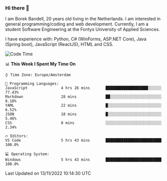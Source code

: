 ### Hi there 👋

I am Borek Bandell, 20 years old living in the Netherlands. I am interested in general programming/coding and web development. Currently, I am a student Software Engineering at the Fontys University of Applied Sciences.

I have experience with: Python, C# (WinForms, ASP.NET Core), Java (Spring boot), JavaScript (ReactJS), HTML and CSS.

<!--START_SECTION:waka-->
![Code Time](http://img.shields.io/badge/Code%20Time-274%20hrs-blue)

📊 **This Week I Spent My Time On** 

```text
⌚︎ Time Zone: Europe/Amsterdam

💬 Programming Languages: 
JavaScript               4 hrs 26 mins       ███████████████████░░░░░░   77.43% 
Markdown                 28 mins             ██░░░░░░░░░░░░░░░░░░░░░░░   8.18% 
YAML                     22 mins             █░░░░░░░░░░░░░░░░░░░░░░░░   6.52% 
JSON                     18 mins             █░░░░░░░░░░░░░░░░░░░░░░░░   5.46% 
CSS                      8 mins              ░░░░░░░░░░░░░░░░░░░░░░░░░   2.34%

🔥 Editors: 
VS Code                  5 hrs 43 mins       █████████████████████████   100.0%

💻 Operating System: 
Windows                  5 hrs 43 mins       █████████████████████████   100.0%

```


 Last Updated on 13/11/2022 10:14:30 UTC
<!--END_SECTION:waka-->

<!--**tcBorek2002/tcBorek2002** is a ✨ _special_ ✨ repository because its `README.md` (this file) appears on your GitHub profile.

Here are some ideas to get you started:

- 🔭 I’m currently working on ...
- 🌱 I’m currently learning ...
- 👯 I’m looking to collaborate on ...
- 🤔 I’m looking for help with ...
- 💬 Ask me about ...
- 📫 How to reach me: ...
- 😄 Pronouns: ...
- ⚡ Fun fact: ...
-->
